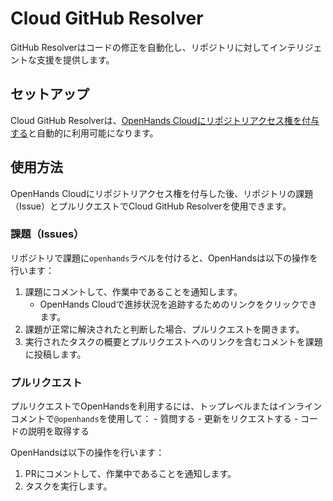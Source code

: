 # Cloud GitHub Resolver

GitHub Resolverはコードの修正を自動化し、リポジトリに対してインテリジェントな支援を提供します。

## セットアップ

Cloud GitHub Resolverは、[OpenHands Cloudにリポジトリアクセス権を付与する](./openhands-cloud#adding-repository-access)と自動的に利用可能になります。

## 使用方法

OpenHands Cloudにリポジトリアクセス権を付与した後、リポジトリの課題（Issue）とプルリクエストでCloud GitHub Resolverを使用できます。

### 課題（Issues）

リポジトリで課題に`openhands`ラベルを付けると、OpenHandsは以下の操作を行います：
1. 課題にコメントして、作業中であることを通知します。
    - OpenHands Cloudで進捗状況を追跡するためのリンクをクリックできます。
2. 課題が正常に解決されたと判断した場合、プルリクエストを開きます。
3. 実行されたタスクの概要とプルリクエストへのリンクを含むコメントを課題に投稿します。


### プルリクエスト

プルリクエストでOpenHandsを利用するには、トップレベルまたはインラインコメントで`@openhands`を使用して：
     - 質問する
     - 更新をリクエストする
     - コードの説明を取得する

OpenHandsは以下の操作を行います：
1. PRにコメントして、作業中であることを通知します。
2. タスクを実行します。